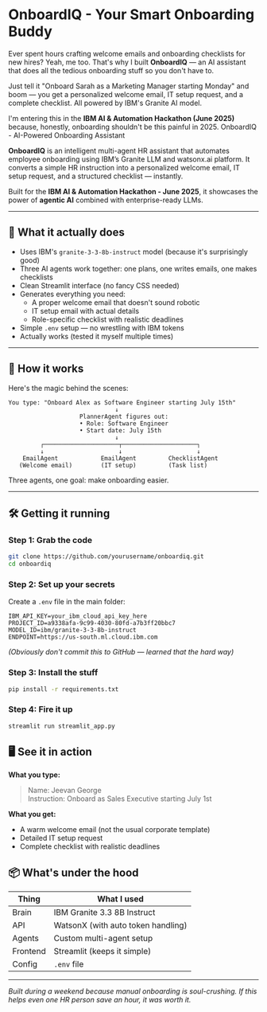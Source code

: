 #  OnboardIQ - Your Smart Onboarding Buddy

Ever spent hours crafting welcome emails and onboarding checklists for new hires? Yeah, me too. That's why I built **OnboardIQ** — an AI assistant that does all the tedious onboarding stuff so you don't have to.

Just tell it "Onboard Sarah as a Marketing Manager starting Monday" and boom — you get a personalized welcome email, IT setup request, and a complete checklist. All powered by IBM's Granite AI model.

I'm entering this in the **IBM AI & Automation Hackathon (June 2025)** because, honestly, onboarding shouldn't be this painful in 2025. OnboardIQ - AI-Powered Onboarding Assistant

**OnboardIQ** is an intelligent multi-agent HR assistant that automates employee onboarding using IBM’s Granite LLM and watsonx.ai platform. It converts a simple HR instruction into a personalized welcome email, IT setup request, and a structured checklist — instantly.

Built for the **IBM AI & Automation Hackathon - June 2025**, it showcases the power of **agentic AI** combined with enterprise-ready LLMs.

---

## 🚀 What it actually does

- Uses IBM's `granite-3-3-8b-instruct` model (because it's surprisingly good)
- Three AI agents work together: one plans, one writes emails, one makes checklists
- Clean Streamlit interface (no fancy CSS needed)
- Generates everything you need:
  - A proper welcome email that doesn't sound robotic
  - IT setup email with actual details
  - Role-specific checklist with realistic deadlines
- Simple `.env` setup — no wrestling with IBM tokens
- Actually works (tested it myself multiple times)

---

## 🤖 How it works

Here's the magic behind the scenes:

```
You type: "Onboard Alex as Software Engineer starting July 15th"
                              ↓
                    PlannerAgent figures out:
                    • Role: Software Engineer  
                    • Start date: July 15th
                              ↓
         ┌─────────────────────┬─────────────────────┐
         ↓                     ↓                     ↓
    EmailAgent            EmailAgent         ChecklistAgent
   (Welcome email)        (IT setup)         (Task list)
```

Three agents, one goal: make onboarding easier.

---

## 🛠️ Getting it running

### Step 1: Grab the code
```bash
git clone https://github.com/yourusername/onboardiq.git
cd onboardiq
```

### Step 2: Set up your secrets
Create a `.env` file in the main folder:
```env
IBM_API_KEY=your_ibm_cloud_api_key_here
PROJECT_ID=a9338afa-9c99-4030-80fd-a7b3ff20bbc7
MODEL_ID=ibm/granite-3-3-8b-instruct
ENDPOINT=https://us-south.ml.cloud.ibm.com
```
*(Obviously don't commit this to GitHub — learned that the hard way)*

### Step 3: Install the stuff
```bash
pip install -r requirements.txt
```

### Step 4: Fire it up
```bash
streamlit run streamlit_app.py
```

## 🖥 See it in action

**What you type:**
> Name: Jeevan George  
> Instruction: Onboard as Sales Executive starting July 1st

**What you get:**
- A warm welcome email (not the usual corporate template)
- Detailed IT setup request 
- Complete checklist with realistic deadlines

## 📦 What's under the hood

| Thing | What I used |
|-------|-------------|
| Brain | IBM Granite 3.3 8B Instruct |
| API | WatsonX (with auto token handling) |
| Agents | Custom multi-agent setup |
| Frontend | Streamlit (keeps it simple) |
| Config | `.env` file |

---

*Built during a weekend because manual onboarding is soul-crushing. If this helps even one HR person save an hour, it was worth it.*